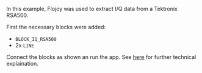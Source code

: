 In this example, Flojoy was used to extract I/Q data from a Tektronix RSA500.

First the necessary blocks were added:

- `BLOCK_IQ_RSA500`
- 2x `LINE`

Connect the blocks as shown an run the app. See [here](https://www.allaboutcircuits.com/textbook/radio-frequency-analysis-design/radio-frequency-demodulation/understanding-i-q-signals-and-quadrature-modulation/) for further technical explaination.
